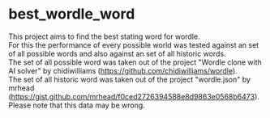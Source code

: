 # best_wordle_word
 
This project aims to find the best stating word for wordle. <br>
For this the performance of every possible world was tested against an set of all possible words and also against an set of all historic words. <br>
The set of all possible word was taken out of the project "Wordle clone with AI solver" by chidiwilliams (https://github.com/chidiwilliams/wordle). <br>
The set of all historic word was taken out of the project "wordle.json" by mrhead (https://gist.github.com/mrhead/f0ced2726394588e8d9863e0568b6473). <br>
Please note that this data may be wrong. <br>